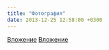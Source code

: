 ```yaml
---
title: "Фотография"
date: 2013-12-25 12:58:00 +0300
---
```



[Вложение](https://vk.com/photo41076938_318038413)
[Вложение](https://vk.com/photo41076938_318038428)
